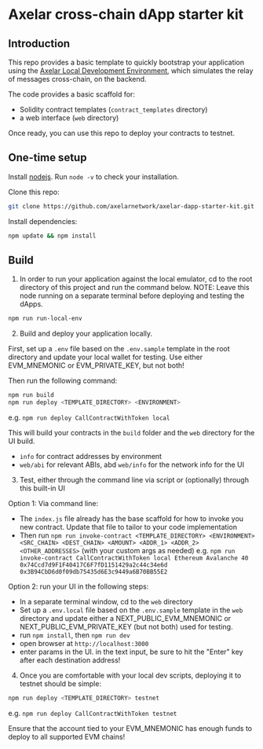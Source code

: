 # Axelar cross-chain dApp starter kit

## Introduction

This repo provides a basic template to quickly bootstrap your application using the [Axelar Local Development Environment](https://github.com/axelarnetwork/axelar-local-dev), which simulates the relay of messages cross-chain, on the backend.

The code provides a basic scaffold for:

-   Solidity contract templates (`contract_templates` directory)
-   a web interface (`web` directory)

Once ready, you can use this repo to deploy your contracts to testnet.

## One-time setup

Install [nodejs](https://nodejs.org/en/download/). Run `node -v` to check your installation.

Clone this repo:

```bash
git clone https://github.com/axelarnetwork/axelar-dapp-starter-kit.git
```

Install dependencies:

```bash
npm update && npm install
```

## Build

1. In order to run your application against the local emulator, cd to the root directory of this project and run the command below. NOTE: Leave this node running on a separate terminal before deploying and testing the dApps.

```bash
npm run run-local-env
```

2. Build and deploy your application locally.

First, set up a `.env` file based on the `.env.sample` template in the root directory and update your local wallet for testing. Use either EVM_MNEMONIC or EVM_PRIVATE_KEY, but not both!

Then run the following command:

```bash
npm run build
npm run deploy <TEMPLATE_DIRECTORY> <ENVIRONMENT>
```

e.g. `npm run deploy CallContractWithToken local`

This will build your contracts in the `build` folder and the `web` directory for the UI build.

-   `info` for contract addresses by environment
-   `web/abi` for relevant ABIs, abd `web/info` for the network info for the UI

3. Test, either through the command line via script or (optionally) through this built-in UI

Option 1: Via command line:

-   The `index.js` file already has the base scaffold for how to invoke you new contract. Update that file to tailor to your code implementation
-   Then run `npm run invoke-contract <TEMPLATE_DIRECTORY> <ENVIRONMENT> <SRC_CHAIN> <DEST_CHAIN> <AMOUNT> <ADDR_1> <ADDR_2> <OTHER_ADDRESSES>` (with your custom args as needed)
    e.g. `npm run invoke-contract CallContractWithToken local Ethereum Avalanche 40 0x74Ccd7d9F1F40417C6F7fD1151429a2c44c34e6d 0x3B94CbD6d0f09db75435d6E3c9449a6B70BB55E2`

Option 2: run your UI in the following steps:

-   In a separate terminal window, cd to the `web` directory
-   Set up a `.env.local` file based on the `.env.sample` template in the `web` directory and update either a NEXT_PUBLIC_EVM_MNEMONIC or NEXT_PUBLIC_EVM_PRIVATE_KEY (but not both) used for testing.
-   run `npm install`, then `npm run dev`
-   open browser at `http://localhost:3000`
-   enter params in the UI. in the text input, be sure to hit the "Enter" key after each destination address!

4. Once you are comfortable with your local dev scripts, deploying it to testnet should be simple:

```bash
npm run deploy <TEMPLATE_DIRECTORY> testnet
```

e.g. `npm run deploy CallContractWithToken testnet`

Ensure that the account tied to your EVM_MNEMONIC has enough funds to deploy to all supported EVM chains!
